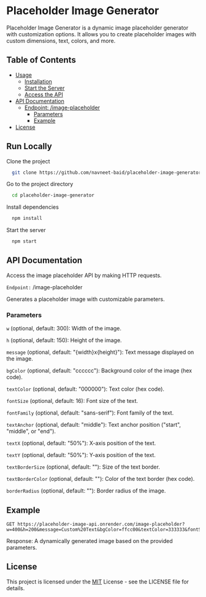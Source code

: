 
# Placeholder Image Generator

Placeholder Image Generator is a dynamic image placeholder generator with customization options. It allows you to create placeholder images with custom dimensions, text, colors, and more.

## Table of Contents

- [Usage](#usage)
  - [Installation](#installation)
  - [Start the Server](#start-the-server)
  - [Access the API](#access-the-api)
- [API Documentation](#api-documentation)
  - [Endpoint: /image-placeholder](#endpoint-image-placeholder)
    - [Parameters](#parameters)
    - [Example](#example)
- [License](#license)



## Run Locally

Clone the project

```bash
  git clone https://github.com/navneet-baid/placeholder-image-generator
```

Go to the project directory

```bash
  cd placeholder-image-generator
```

Install dependencies

```bash
  npm install
```

Start the server

```bash
  npm start
```


## API Documentation

Access the image placeholder API by making HTTP requests.

```Endpoint:``` /image-placeholder

Generates a placeholder image with customizable parameters.

### Parameters

```w``` (optional, default: 300): Width of the image.

```h``` (optional, default: 150): Height of the image.

```message``` (optional, default: "{width}x{height}"): Text message displayed on the image.

```bgColor``` (optional, default: "cccccc"): Background color of the image (hex code).

```textColor``` (optional, default: "000000"): Text color (hex code).

```fontSize``` (optional, default: 16): Font size of the text.

```fontFamily``` (optional, default: "sans-serif"): Font family of the text.

```textAnchor``` (optional, default: "middle"): Text anchor position ("start", "middle", or "end").

```textX``` (optional, default: "50%"): X-axis position of the text.

```textY``` (optional, default: "50%"): Y-axis position of the text.

```textBorderSize``` (optional, default: ""): Size of the text border.

```textBorderColor``` (optional, default: ""): Color of the text border (hex code).

```borderRadius``` (optional, default: ""): Border radius of the image.

## Example

```http
GET https://placeholder-image-api.onrender.com/image-placeholder?w=400&h=200&message=Custom%20Text&bgColor=ffcc00&textColor=333333&fontSize=20&textBorderSize=2&textBorderColor=ffffff
```

Response: A dynamically generated image based on the provided parameters.

## License

This project is licensed under the [MIT](https://choosealicense.com/licenses/mit/) License - see the LICENSE file for details.
